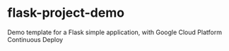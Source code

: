 # flask-project-demo
Demo template for a Flask simple application, with Google Cloud Platform Continuous Deploy
